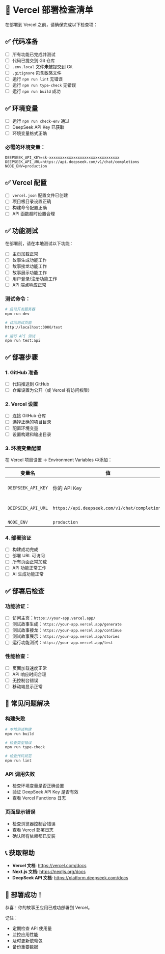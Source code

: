 # 🚀 Vercel 部署检查清单

在部署到 Vercel 之前，请确保完成以下检查项：

## ✅ 代码准备

- [ ] 所有功能已完成并测试
- [ ] 代码已提交到 Git 仓库
- [ ] `.env.local` 文件**未**被提交到 Git
- [ ] `.gitignore` 包含敏感文件
- [ ] 运行 `npm run lint` 无错误
- [ ] 运行 `npm run type-check` 无错误
- [ ] 运行 `npm run build` 成功

## ✅ 环境变量

- [ ] 运行 `npm run check-env` 通过
- [ ] DeepSeek API Key 已获取
- [ ] 环境变量格式正确

### 必需的环境变量：
```
DEEPSEEK_API_KEY=sk-xxxxxxxxxxxxxxxxxxxxxxxxxxxxxxxx
DEEPSEEK_API_URL=https://api.deepseek.com/v1/chat/completions
NODE_ENV=production
```

## ✅ Vercel 配置

- [ ] `vercel.json` 配置文件已创建
- [ ] 项目根目录设置正确
- [ ] 构建命令配置正确
- [ ] API 函数超时设置合理

## ✅ 功能测试

在部署前，请在本地测试以下功能：

- [ ] 主页加载正常
- [ ] 故事生成功能工作
- [ ] 故事接龙功能工作
- [ ] 故事展示功能工作
- [ ] 用户登录/注册功能工作
- [ ] API 端点响应正常

### 测试命令：
```bash
# 启动开发服务器
npm run dev

# 访问测试页面
http://localhost:3000/test

# 运行 API 测试
npm run test:api
```

## ✅ 部署步骤

### 1. GitHub 准备
- [ ] 代码推送到 GitHub
- [ ] 仓库设置为公开（或 Vercel 有访问权限）

### 2. Vercel 设置
- [ ] 连接 GitHub 仓库
- [ ] 选择正确的项目目录
- [ ] 配置环境变量
- [ ] 设置构建和输出目录

### 3. 环境变量配置
在 Vercel 项目设置 → Environment Variables 中添加：

| 变量名 | 值 | 环境 |
|--------|----|----- |
| `DEEPSEEK_API_KEY` | 你的 API Key | Production, Preview, Development |
| `DEEPSEEK_API_URL` | `https://api.deepseek.com/v1/chat/completions` | Production, Preview, Development |
| `NODE_ENV` | `production` | Production |

### 4. 部署验证
- [ ] 构建成功完成
- [ ] 部署 URL 可访问
- [ ] 所有页面正常加载
- [ ] API 功能正常工作
- [ ] AI 生成功能正常

## ✅ 部署后检查

### 功能验证：
- [ ] 访问主页：`https://your-app.vercel.app/`
- [ ] 测试故事生成：`https://your-app.vercel.app/generate`
- [ ] 测试故事接龙：`https://your-app.vercel.app/continue`
- [ ] 测试故事展示：`https://your-app.vercel.app/stories`
- [ ] 运行功能测试：`https://your-app.vercel.app/test`

### 性能检查：
- [ ] 页面加载速度正常
- [ ] API 响应时间合理
- [ ] 无控制台错误
- [ ] 移动端显示正常

## 🔧 常见问题解决

### 构建失败
```bash
# 本地测试构建
npm run build

# 检查类型错误
npm run type-check

# 检查代码规范
npm run lint
```

### API 调用失败
- 检查环境变量是否正确设置
- 验证 DeepSeek API Key 是否有效
- 查看 Vercel Functions 日志

### 页面显示错误
- 检查浏览器控制台错误
- 查看 Vercel 部署日志
- 确认所有依赖都已安装

## 📞 获取帮助

- **Vercel 文档**: https://vercel.com/docs
- **Next.js 文档**: https://nextjs.org/docs
- **DeepSeek API 文档**: https://platform.deepseek.com/docs

## 🎉 部署成功！

恭喜！你的故事王应用已成功部署到 Vercel。

记住：
- 定期检查 API 使用量
- 监控应用性能
- 及时更新依赖包
- 备份重要数据
